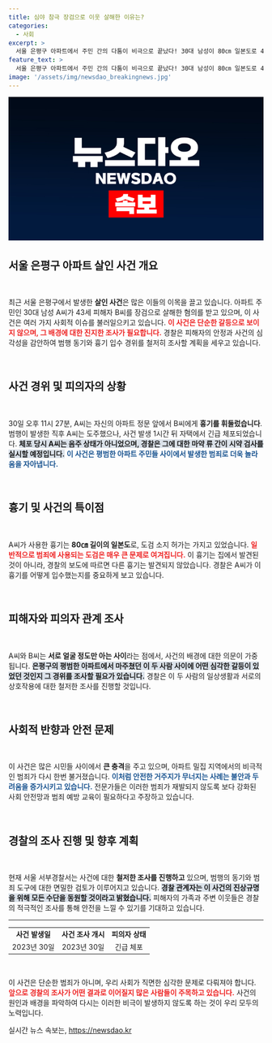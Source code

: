 ```yaml
---
title: 심야 참극 장검으로 이웃 살해한 이유는?
categories:
  - 사회
excerpt: >
  서울 은평구 아파트에서 주민 간의 다툼이 비극으로 끝났다! 30대 남성이 80㎝ 일본도로 43세 남성을 살해한 사건. 음주는 아니지만, 마약 검사 대기 중인 피의자 A씨의 범행 동기는 과연 무엇일까?
feature_text: >
  서울 은평구 아파트에서 주민 간의 다툼이 비극으로 끝났다! 30대 남성이 80㎝ 일본도로 43세 남성을 살해한 사건. 음주는 아니지만, 마약 검사 대기 중인 피의자 A씨의 범행 동기는 과연 무엇일까?
image: '/assets/img/newsdao_breakingnews.jpg'
---
```


<p><img src="/assets/img/newsdao_breakingnews.jpg" alt="firstkoreanews 속보" /></p>

<h2 data-ke-size="size26">서울 은평구 아파트 살인 사건 개요</h2>

<p data-ke-size="size16">&nbsp;</p>

<p>최근 서울 은평구에서 발생한 <b>살인 사건</b>은 많은 이들의 이목을 끌고 있습니다. 아파트 주민인 30대 남성 A씨가 43세 피해자 B씨를 장검으로 살해한 혐의를 받고 있으며, 이 사건은 여러 가지 사회적 이슈를 불러일으키고 있습니다. <b><span style="color: #ee2323;">이 사건은 단순한 갈등으로 보이지 않으며, 그 배경에 대한 진지한 조사가 필요합니다.</span></b> 경찰은 피해자의 안정과 사건의 심각성을 감안하여 범행 동기와 흉기 입수 경위를 철저히 조사할 계획을 세우고 있습니다.</p>

<p data-ke-size="size16">&nbsp;</p>

<h2 data-ke-size="size26">사건 경위 및 피의자의 상황</h2>

<p data-ke-size="size16">&nbsp;</p>

<p>30일 오후 11시 27분, A씨는 자신의 아파트 정문 앞에서 B씨에게 <b>흉기를 휘둘렀습니다</b>. 범행이 발생한 직후 A씨는 도주했으나, 사건 발생 1시간 뒤 자택에서 긴급 체포되었습니다. <b><span style="background-color: #21538527;">체포 당시 A씨는 음주 상태가 아니었으며, 경찰은 그에 대한 마약 류 간이 시약 검사를 실시할 예정입니다.</span></b> <b><span style="color: #1a5490;">이 사건은 평범한 아파트 주민들 사이에서 발생한 범죄로 더욱 놀라움을 자아냅니다.</span></b></p>

<p data-ke-size="size16">&nbsp;</p>

<h2 data-ke-size="size26">흉기 및 사건의 특이점</h2>

<p data-ke-size="size16">&nbsp;</p>

<p>A씨가 사용한 흉기는 <b>80㎝ 길이의 일본도</b>로, 도검 소지 허가는 가지고 있었습니다. <b><span style="color: #ee2323;">일반적으로 범죄에 사용되는 도검은 매우 큰 문제로 여겨집니다.</span></b> 이 흉기는 집에서 발견된 것이 아니라, 경찰의 보도에 따르면 다른 흉기는 발견되지 않았습니다. 경찰은 A씨가 이 흉기를 어떻게 입수했는지를 중요하게 보고 있습니다.</p>

<p data-ke-size="size16">&nbsp;</p>

<h2 data-ke-size="size26">피해자와 피의자 관계 조사</h2>

<p data-ke-size="size16">&nbsp;</p>

<p>A씨와 B씨는 <b>서로 얼굴 정도만 아는 사이</b>라는 점에서, 사건의 배경에 대한 의문이 가중됩니다. <b><span style="background-color: #21538527;">은평구의 평범한 아파트에서 마주쳤던 이 두 사람 사이에 어떤 심각한 갈등이 있었던 것인지 그 경위를 조사할 필요가 있습니다.</span></b> 경찰은 이 두 사람의 일상생활과 서로의 상호작용에 대한 철저한 조사를 진행할 것입니다.</p>

<p data-ke-size="size16">&nbsp;</p>

<h2 data-ke-size="size26">사회적 반향과 안전 문제</h2>

<p data-ke-size="size16">&nbsp;</p>

<p>이 사건은 많은 시민들 사이에서 <b>큰 충격</b>을 주고 있으며, 아파트 밀집 지역에서의 비극적인 범죄가 다시 한번 불거졌습니다. <b><span style="color: #1a5490;">이처럼 안전한 거주지가 무너지는 사례는 불안과 두려움을 증가시키고 있습니다.</span></b> 전문가들은 이러한 범죄가 재발되지 않도록 보다 강화된 사회 안전망과 범죄 예방 교육이 필요하다고 주장하고 있습니다.</p>

<p data-ke-size="size16">&nbsp;</p>

<h2 data-ke-size="size26">경찰의 조사 진행 및 향후 계획</h2>

<p data-ke-size="size16">&nbsp;</p>

<p>현재 서울 서부경찰서는 사건에 대한 <b>철저한 조사를 진행하고</b> 있으며, 범행의 동기와 범죄 도구에 대한 면밀한 검토가 이루어지고 있습니다. <b><span style="background-color: #21538527;">경찰 관계자는 이 사건의 진상규명을 위해 모든 수단을 동원할 것이라고 밝혔습니다.</span></b> 피해자의 가족과 주변 이웃들은 경찰의 적극적인 조사를 통해 안전을 느낄 수 있기를 기대하고 있습니다.</p>

<hr />

<table style="width: 100%; border-collapse: collapse;">
    <tr>
        <td style="text-align: center; height: 17px;"><b>사건 발생일</b></td>
        <td style="text-align: center; height: 17px;"><b>사건 조사 개시</b></td>
        <td style="text-align: center; height: 17px;"><b>피의자 상태</b></td>
    </tr>
    <tr>
        <td style="text-align: center; height: 17px;">2023년 30일</td>
        <td style="text-align: center; height: 17px;">2023년 30일</td>
        <td style="text-align: center; height: 17px;">긴급 체포</td>
    </tr>
</table>

<p data-ke-size="size16">&nbsp;</p>

<p>이 사건은 단순한 범죄가 아니며, 우리 사회가 직면한 심각한 문제로 다뤄져야 합니다. <b><span style="color: #ee2323;">앞으로 경찰의 조사가 어떤 결과로 이어질지 많은 사람들이 주목하고 있습니다.</span></b> 사건의 원인과 배경을 파악하여 다시는 이러한 비극이 발생하지 않도록 하는 것이 우리 모두의 노력입니다.</p>
실시간 뉴스 속보는, <a href="https://newsdao.kr" rel="dofollow">https://newsdao.kr</a>


